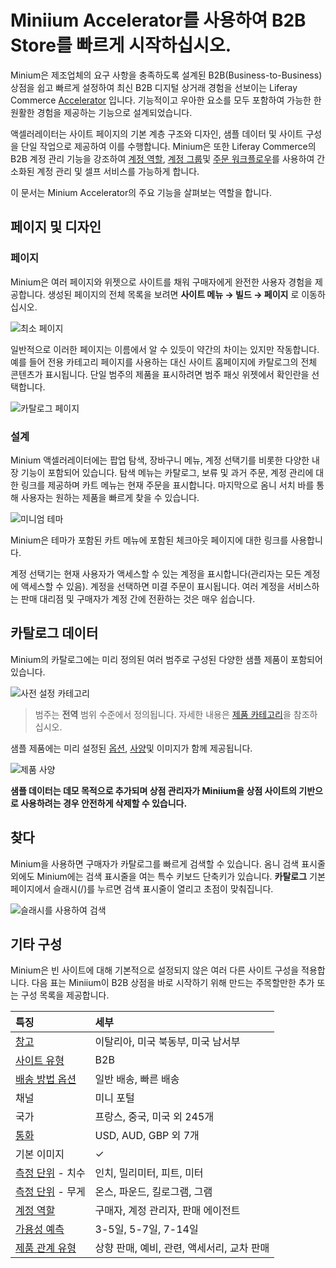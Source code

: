 # Miniium Accelerator를 사용하여 B2B Store를 빠르게 시작하십시오.

Minium은 제조업체의 요구 사항을 충족하도록 설계된 B2B(Business-to-Business) 상점을 쉽고 빠르게 설정하여 최신 B2B 디지털 상거래 경험을 선보이는 Liferay Commerce [Accelerator](./accelerators.md) 입니다. 기능적이고 우아한 요소를 모두 포함하여 가능한 한 원활한 경험을 제공하는 기능으로 설계되었습니다.

액셀러레이터는 사이트 페이지의 기본 계층 구조와 디자인, 샘플 데이터 및 사이트 구성을 단일 작업으로 제공하여 이를 수행합니다. Minium은 또한 Liferay Commerce의 B2B 계정 관리 기능을 강조하여 [계정 역할](../users-and-accounts/account-management/account-roles.md), [계정 그룹](../users-and-accounts/account-management/creating-a-new-account-group.md)및 [주문 워크플로우](../order-management/order-workflows/introduction-to-order-workflows.md)를 사용하여 간소화된 계정 관리 및 셀프 서비스를 가능하게 합니다.

이 문서는 Minium Accelerator의 주요 기능을 살펴보는 역할을 합니다.

## 페이지 및 디자인

### 페이지

Minium은 여러 페이지와 위젯으로 사이트를 채워 구매자에게 완전한 사용자 경험을 제공합니다. 생성된 페이지의 전체 목록을 보려면 **사이트 메뉴 → 빌드 → 페이지** 로 이동하십시오.

![최소 페이지](./using-the-minium-accelerator-to-jump-start-your-b2b-store/images/01.png)

일반적으로 이러한 페이지는 이름에서 알 수 있듯이 약간의 차이는 있지만 작동합니다. 예를 들어 전용 카테고리 페이지를 사용하는 대신 사이트 홈페이지에 카탈로그의 전체 콘텐츠가 표시됩니다. 단일 범주의 제품을 표시하려면 범주 패싯 위젯에서 확인란을 선택합니다.

![카탈로그 페이지](./using-the-minium-accelerator-to-jump-start-your-b2b-store/images/02.png)

### 설계

Minium 액셀러레이터에는 팝업 탐색, 장바구니 메뉴, 계정 선택기를 비롯한 다양한 내장 기능이 포함되어 있습니다. 탐색 메뉴는 카탈로그, 보류 및 과거 주문, 계정 관리에 대한 링크를 제공하며 카트 메뉴는 현재 주문을 표시합니다. 마지막으로 옴니 서치 바를 통해 사용자는 원하는 제품을 빠르게 찾을 수 있습니다.

![미니엄 테마](./using-the-minium-accelerator-to-jump-start-your-b2b-store/images/03.png)

Minium은 테마가 포함된 카트 메뉴에 포함된 체크아웃 페이지에 대한 링크를 사용합니다.

계정 선택기는 현재 사용자가 액세스할 수 있는 계정을 표시합니다(관리자는 모든 계정에 액세스할 수 있음). 계정을 선택하면 미결 주문이 표시됩니다. 여러 계정을 서비스하는 판매 대리점 및 구매자가 계정 간에 전환하는 것은 매우 쉽습니다.

## 카탈로그 데이터

Minium의 카탈로그에는 미리 정의된 여러 범주로 구성된 다양한 샘플 제품이 포함되어 있습니다.

![사전 설정 카테고리](./using-the-minium-accelerator-to-jump-start-your-b2b-store/images/04.png)

> 범주는 **전역** 범위 수준에서 정의됩니다. 자세한 내용은 [제품 카테고리](../product-management/creating-and-managing-products/products/organizing-your-catalog-with-product-categories.md)을 참조하십시오.

샘플 제품에는 미리 설정된 [옵션](../product-management/creating-and-managing-products/products/using-product-options.md), [사양](../product-management/creating-and-managing-products/products/specifications.md)및 이미지가 함께 제공됩니다.

![제품 사양](./using-the-minium-accelerator-to-jump-start-your-b2b-store/images/05.png)

**샘플 데이터는 데모 목적으로 추가되며 상점 관리자가 Miniium을 상점 사이트의 기반으로 사용하려는 경우 안전하게 삭제할 수 있습니다.**

## 찾다

Minium을 사용하면 구매자가 카탈로그를 빠르게 검색할 수 있습니다. 옴니 검색 표시줄 외에도 Minium에는 검색 표시줄을 여는 특수 키보드 단축키가 있습니다. **카탈로그** 기본 페이지에서 슬래시(/)를 누르면 검색 표시줄이 열리고 초점이 맞춰집니다.

![슬래시를 사용하여 검색](./using-the-minium-accelerator-to-jump-start-your-b2b-store/images/06.png)

## 기타 구성

Minium은 빈 사이트에 대해 기본적으로 설정되지 않은 여러 다른 사이트 구성을 적용합니다. 다음 표는 Miniium이 B2B 상점을 바로 시작하기 위해 만드는 주목할만한 추가 또는 구성 목록을 제공합니다.

| 특징                                                                                                                     | 세부                         |
|:---------------------------------------------------------------------------------------------------------------------- |:-------------------------- |
| [창고](../inventory-management/setting-up-warehouses.md)                                                                 | 이탈리아, 미국 북동부, 미국 남서부       |
| [사이트 유형](../starting-a-store/sites-and-site-types.md)                                                                  | B2B                        |
| [배송 방법 옵션](../store-management/configuring-shipping-methods/using-the-flat-rate-shipping-method.md)                    | 일반 배송, 빠른 배송               |
| 채널                                                                                                                     | 미니 포털                      |
| 국가                                                                                                                     | 프랑스, 중국, 미국 외 245개         |
| [통화](../store-management/currencies/adding-a-new-currency.md)                                                          | USD, AUD, GBP 외 7개         |
| 기본 이미지                                                                                                                 | &#10003;                   |
| [측정 단위](../store-management/configuring-shipping-methods/measurement-units.md) - 치수                                    | 인치, 밀리미터, 피트, 미터           |
| [측정 단위](../store-management/configuring-shipping-methods/measurement-units.md) - 무게                                    | 온스, 파운드, 킬로그램, 그램          |
| [계정 역할](../users-and-accounts/account-management/account-roles.md)                                                     | 구매자, 계정 관리자, 판매 에이전트       |
| [가용성 예측](../inventory-management/availability-estimates.md)                                                            | 3-5일, 5-7일, 7-14일          |
| [제품 관계 유형](../product-management/creating-and-managing-products/products/related-products-up-sells-and-cross-sells.md) | 상향 판매, 예비, 관련, 액세서리, 교차 판매 |
